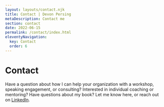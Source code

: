 ```yaml
---
layout: layouts/contact.njk
title: Contact | Devon Persing
metaDescription: Contact me
section: contact
date: 2022-06-15
permalink: /contact/index.html
eleventyNavigation:
  key: Contact
  order: 6
---
```

# Contact

Have a question about how I can help your organization with a workshop, speaking engagement, or consulting? Interested in individual coaching or mentoring? Have questions about my book? Let me know here, or reach out on [LinkedIn](https://www.linkedin.com/in/devonpersing/).